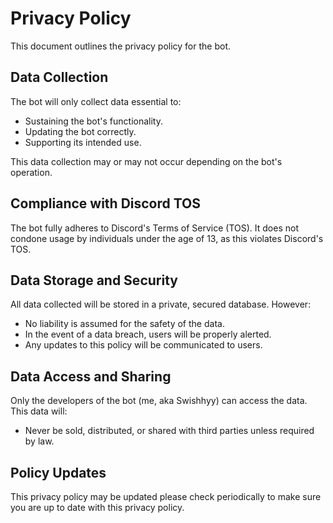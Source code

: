 # Privacy Policy

This document outlines the privacy policy for the bot.

## Data Collection
The bot will only collect data essential to:
- Sustaining the bot's functionality.
- Updating the bot correctly.
- Supporting its intended use.

This data collection may or may not occur depending on the bot's operation.

## Compliance with Discord TOS
The bot fully adheres to Discord's Terms of Service (TOS). It does not condone usage by individuals under the age of 13, as this violates Discord's TOS.

## Data Storage and Security
All data collected will be stored in a private, secured database. However:
- No liability is assumed for the safety of the data.
- In the event of a data breach, users will be properly alerted.
- Any updates to this policy will be communicated to users.

## Data Access and Sharing
Only the developers of the bot (me, aka Swishhyy) can access the data. This data will:
- Never be sold, distributed, or shared with third parties unless required by law.

## Policy Updates
This privacy policy may be updated please check periodically to make sure you are up to date with this privacy policy.